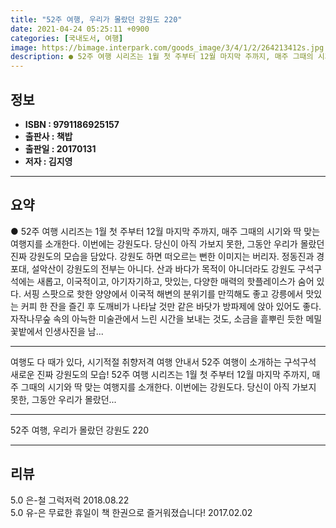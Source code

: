 ```yaml
---
title: "52주 여행, 우리가 몰랐던 강원도 220"
date: 2021-04-24 05:25:11 +0900
categories: [국내도서, 여행]
image: https://bimage.interpark.com/goods_image/3/4/1/2/264213412s.jpg
description: ● 52주 여행 시리즈는 1월 첫 주부터 12월 마지막 주까지, 매주 그때의 시기와 딱 맞는 여행지를 소개한다. 이번에는 강원도다. 당신이 아직 가보지 못한, 그동안 우리가 몰랐던 진짜 강원도의 모습을 담았다. 강원도 하면 떠오르는 뻔한 이미지는 버리자. 정동진과 경포대, 설악산이 강
---
```


## **정보**

- **ISBN : 9791186925157**
- **출판사 : 책밥**
- **출판일 : 20170131**
- **저자 : 김지영**

------



## **요약**

●  52주 여행 시리즈는 1월 첫 주부터 12월 마지막 주까지, 매주 그때의 시기와 딱 맞는 여행지를 소개한다. 이번에는 강원도다. 당신이 아직 가보지 못한, 그동안 우리가 몰랐던 진짜 강원도의 모습을 담았다. 강원도 하면 떠오르는 뻔한 이미지는 버리자. 정동진과 경포대, 설악산이 강원도의 전부는 아니다. 산과 바다가 목적이 아니더라도 강원도 구석구석에는 새롭고, 이국적이고, 아기자기하고, 맛있는, 다양한 매력의 핫플레이스가 숨어 있다. 서핑 스팟으로 핫한 양양에서 이국적 해변의 분위기를 만끽해도 좋고 강릉에서 맛있는 커피 한 잔을 즐긴 후 도깨비가 나타날 것만 같은 바닷가 방파제에 앉아 있어도 좋다. 자작나무숲 속의 아늑한 미술관에서 느린 시간을 보내는 것도, 소금을 흩뿌린 듯한 메밀꽃밭에서 인생사진을 남...

------

여행도 다 때가 있다,&#x0D;시기적절 취향저격 여행 안내서 52주 여행이 소개하는&#x0D;구석구석 새로운 진짜 강원도의 모습!&#x0D;&#x0D;52주 여행 시리즈는 1월 첫 주부터 12월 마지막 주까지, 매주 그때의 시기와 딱 맞는 여행지를 소개한다. 이번에는 강원도다. 당신이 아직 가보지 못한, 그동안 우리가 몰랐던... 

------


52주 여행, 우리가 몰랐던 강원도 220 

------


## **리뷰** 

5.0 은-철 그럭저럭 2018.08.22 <br/>5.0 유-은 무료한 휴일이 책 한권으로 즐거워졌습니다! 2017.02.02 <br/>